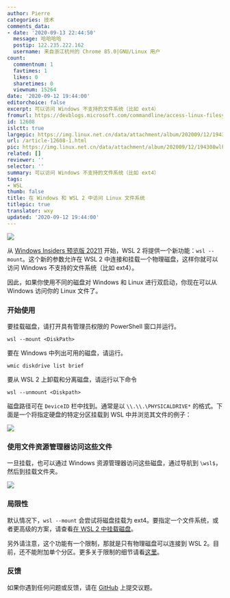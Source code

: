 ```yaml
---
author: Pierre
categories: 技术
comments_data:
- date: '2020-09-13 22:44:50'
  message: 哈哈哈哈
  postip: 122.235.222.162
  username: 来自浙江杭州的 Chrome 85.0|GNU/Linux 用户
count:
  commentnum: 1
  favtimes: 1
  likes: 0
  sharetimes: 0
  viewnum: 15264
date: '2020-09-12 19:44:00'
editorchoice: false
excerpt: 可以访问 Windows 不支持的文件系统（比如 ext4）
fromurl: https://devblogs.microsoft.com/commandline/access-linux-filesystems-in-windows-and-wsl-2/
id: 12608
islctt: true
largepic: https://img.linux.net.cn/data/attachment/album/202009/12/194308wlkz488xi6elixvk.jpg
url: /article-12608-1.html
pic: https://img.linux.net.cn/data/attachment/album/202009/12/194308wlkz488xi6elixvk.jpg.thumb.jpg
related: []
reviewer: ''
selector: ''
summary: 可以访问 Windows 不支持的文件系统（比如 ext4）
tags:
- WSL
thumb: false
title: 在 Windows 和 WSL 2 中访问 Linux 文件系统
titlepic: true
translator: wxy
updated: '2020-09-12 19:44:00'
---
```


![](/data/attachment/album/202009/12/194308wlkz488xi6elixvk.jpg)


从 [Windows Insiders 预览版 20211](https://blogs.windows.com/windows-insider/2020/09/10/announcing-windows-10-insider-preview-build-20211/) 开始，WSL 2 将提供一个新功能：`wsl --mount`。这个新的参数允许在 WSL 2 中连接和挂载一个物理磁盘，这样你就可以访问 Windows 不支持的文件系统（比如 ext4）。


因此，如果你使用不同的磁盘对 Windows 和 Linux 进行双启动，你现在可以从 Windows 访问你的 Linux 文件了。


### 开始使用


要挂载磁盘，请打开具有管理员权限的 PowerShell 窗口并运行。



```
wsl --mount <DiskPath>
```

要在 Windows 中列出可用的磁盘，请运行。



```
wmic diskdrive list brief
```

要从 WSL 2 上卸载和分离磁盘，请运行以下命令



```
wsl --unmount <Diskpath>
```

磁盘路径可在 `DeviceID` 栏中找到。通常是以 `\\.\\.\PHYSICALDRIVE*` 的格式。下面是一个将指定硬盘的特定分区挂载到 WSL 中并浏览其文件的例子：


![](/data/attachment/album/202009/12/194410cqnggacsgq3v6cd2.png)


### 使用文件资源管理器访问这些文件


一旦挂载，也可以通过 Windows 资源管理器访问这些磁盘，通过导航到 `\wsl$`，然后到挂载文件夹。


![](/data/attachment/album/202009/12/194411ysaq2ee33o779jac.png)


### 局限性


默认情况下，`wsl --mount` 会尝试将磁盘挂载为 ext4。要指定一个文件系统，或者更高级的方案，请查看[在 WSL 2 中挂载磁盘](https://docs.microsoft.com/windows/wsl/wsl2-mount-disk)。


另外请注意，这个功能有一个限制，那就是只有物理磁盘可以连接到 WSL 2。目前，还不能附加单个分区。更多关于限制的细节请看[这里](https://docs.microsoft.com/windows/wsl/wsl2-mount-disk#limitations)。


### 反馈


如果你遇到任何问题或反馈，请在 [GitHub](https://github.com/microsoft/wsl/issues) 上提交议题。